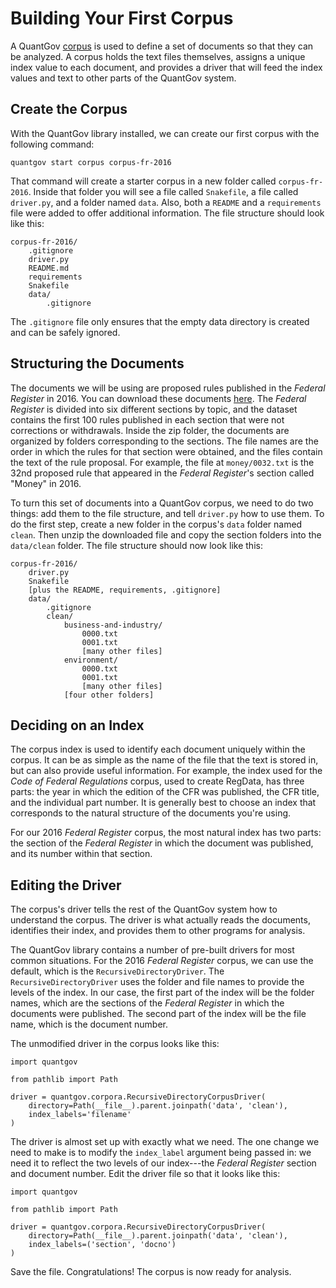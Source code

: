 # Building Your First Corpus

A QuantGov [corpus](../corpus.markdown) is used to define a set of documents so
that they can be analyzed. A corpus holds the text files themselves, assigns a
unique index value to each document, and provides a driver that will feed the
index values and text to other parts of the QuantGov system.

## Create the Corpus

With the QuantGov library installed, we can create our first corpus with the
following command:

``` {.bash}
quantgov start corpus corpus-fr-2016
```

That command will create a starter corpus in a new folder called
`corpus-fr-2016`. Inside that folder you will see a file called `Snakefile`, a
file called `driver.py`, and a folder named `data`. Also, both a `README` and a
`requirements` file were added to offer additional information. The file
structure should look like this:

    corpus-fr-2016/
        .gitignore
        driver.py
        README.md
        requirements
        Snakefile
        data/
            .gitignore

The `.gitignore` file only ensures that the empty data directory is created and
can be safely ignored.

## Structuring the Documents

The documents we will be using are proposed rules published in the *Federal
Register* in 2016. You can download these documents
[here](https://s3.amazonaws.com/quantgov-datasets/workshop/2016_frdocs.zip).
The *Federal Register* is divided into six different sections by topic, and the
dataset contains the first 100 rules published in each section that were not
corrections or withdrawals. Inside the zip folder, the documents are organized
by folders corresponding to the sections. The file names are the order in which
the rules for that section were obtained, and the files contain the text of the
rule proposal. For example, the file at `money/0032.txt` is the 32nd proposed
rule that appeared in the *Federal Register*'s section called "Money" in 2016.

To turn this set of documents into a QuantGov corpus, we need to do two things:
add them to the file structure, and tell `driver.py` how to use them. To do the
first step, create a new folder in the corpus's `data` folder named `clean`.
Then unzip the downloaded file and copy the section folders into the
`data/clean` folder. The file structure should now look like this:

    corpus-fr-2016/
        driver.py
        Snakefile
        [plus the README, requirements, .gitignore]
        data/
            .gitignore
            clean/
                business-and-industry/
                    0000.txt
                    0001.txt
                    [many other files]
                environment/
                    0000.txt
                    0001.txt
                    [many other files]
                [four other folders]

## Deciding on an Index

The corpus index is used to identify each document uniquely within the corpus.
It can be as simple as the name of the file that the text is stored in, but can
also provide useful information. For example, the index used for the *Code of
Federal Regulations* corpus, used to create RegData, has three parts: the year
in which the edition of the CFR was published, the CFR title, and the
individual part number. It is generally best to choose an index that
corresponds to the natural structure of the documents you're using.

For our 2016 *Federal Register* corpus, the most natural index has two parts:
the section of the *Federal Register* in which the document was published, and
its number within that section.

## Editing the Driver

The corpus's driver tells the rest of the QuantGov system how to understand the
corpus. The driver is what actually reads the documents, identifies their
index, and provides them to other programs for analysis.

The QuantGov library contains a number of pre-built drivers for most common
situations. For the 2016 *Federal Register* corpus, we can use the default,
which is the `RecursiveDirectoryDriver`. The `RecursiveDirectoryDriver` uses
the folder and file names to provide the levels of the index. In our case, the
first part of the index will be the folder names, which are the sections of the
*Federal Register* in which the documents were published. The second part of
the index will be the file name, which is the document number.

The unmodified driver in the corpus looks like this:

``` {.python}
import quantgov

from pathlib import Path

driver = quantgov.corpora.RecursiveDirectoryCorpusDriver(
    directory=Path(__file__).parent.joinpath('data', 'clean'),
    index_labels='filename'
)
```

The driver is almost set up with exactly what we need. The one change we need
to make is to modify the `index_label` argument being passed in: we need it to
reflect the two levels of our index---the *Federal Register* section and
document number. Edit the driver file so that it looks like this:

``` {.python}
import quantgov

from pathlib import Path

driver = quantgov.corpora.RecursiveDirectoryCorpusDriver(
    directory=Path(__file__).parent.joinpath('data', 'clean'),
    index_labels=('section', 'docno')
)
```

Save the file. Congratulations! The corpus is now ready for analysis.
